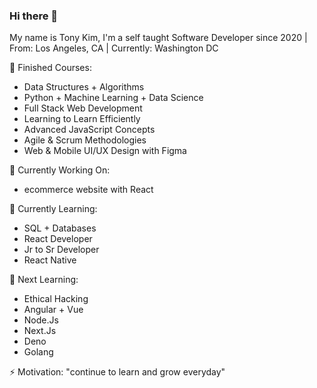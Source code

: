 ### Hi there 👋

My name is Tony Kim, I'm a self taught Software Developer since 2020 | From: Los Angeles, CA | Currently: Washington DC

🚀 Finished Courses: 
+ Data Structures + Algorithms
+ Python + Machine Learning + Data Science
+ Full Stack Web Development
+ Learning to Learn Efficiently
+ Advanced JavaScript Concepts
+ Agile & Scrum Methodologies
+ Web & Mobile UI/UX Design with Figma 

🔭 Currently Working On: 
+ ecommerce website with React 

🦉 Currently Learning:
+ SQL + Databases
+ React Developer
+ Jr to Sr Developer 
+ React Native  

💪 Next Learning: 
+ Ethical Hacking
+ Angular + Vue
+ Node.Js
+ Next.Js
+ Deno
+ Golang  

⚡ Motivation: "continue to learn and grow everyday"


